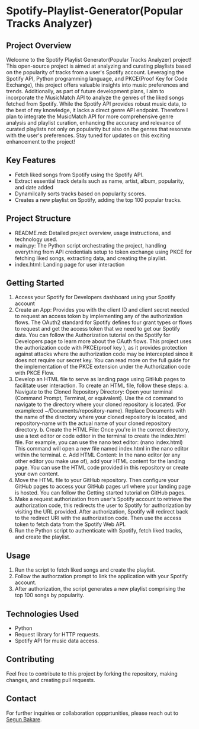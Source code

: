 # Spotify-Playlist-Generator(Popular Tracks Analyzer)

## Project Overview
Welcome to the Spotify Playlist Generator(Popular Tracks Analyzer) project! This open-source project is aimed at analyzing and curating playlists based on the popularity of tracks from a user's Spotify account. Leveraging the Spotify API, Python programming language, and PKCE(Proof Key for Code Exchange), this project offers valuable insights into music preferences and trends. Additionally, as part of future development plans, I aim to incorporate the MusicMatch API to analyze the genres of the liked songs fetched from Spotify. While the Spotify API provides robust music data, to the best of my knowledge, it lacks a direct genre API endpoint. Therefore I plan to integrate the MusicMatch API for more comprehensive genre analysis and playlist curation, enhancing the accuracy and relevance of curated playlists not only on popularity but also on the genres that resonate with the user's preferences. Stay tuned for updates on this exciting enhancement to the project!

## Key Features
- Fetch liked songs from Spotify using the Spotify API.
- Extract essential track details such as name, artist, album, popularity, and date added
- Dynamilcally sorts tracks based on popularity scores.
- Creates a new playlist on Spotify, adding the top 100 popular tracks.

## Project Structure
- README.md: Detailed project overview, usage instructions, and technology used.
- main.py: The Python script orchestrating the project, handling everything from API credentials setup to token exchange using PKCE for fetching liked songs, extracting data, and creating the playlist.
- index.html: Landing page for user interaction

## Getting Started
1. Access your Spotify for Developers dashboard using your Spotify account
2. Create an App: Provides you with the client ID and client secret needed to request an access token by implementing any of the authorization flows.
The OAuth2 standard for Spotify defines four grant types or flows to request and get the access token that we need to get our Spotify data. You can follow the Authorization tutorial on the Spotify for Developers page to learn more about the OAuth flows.
This project uses the authorization code with PKCE(proof key ), as it provides protection against attacks where the authorization code may be intercepted since it does not require our secret key. You can read more on the full guide for the implementation of the PKCE extension under the Authorization code with PKCE Flow.
3. Develop an HTML file to serve as landing page using GitHub pages to facilitate user interaction.
To create an HTML file, follow these steps:
   a. Navigate to the Cloned Repository Directory: Open your terminal (Command Prompt, Terminal, or equivalent).
   Use the cd command to navigate to the directory where your cloned repository is located.
   (For example:cd ~/Documents/repository-name).
   Replace Documents with the name of the directory where your cloned repository is located, and repository-name with the actual name of your cloned repository directory.
   b. Create the HTML File: Once you're in the correct directory, use a text editor or code editor in the terminal to create the index.html file. For example, you can use the nano text editor:
   (nano index.html)
   This command will open a new file named index.html in the nano editor within the terminal.
   c. Add HTML Content: In the nano editor (or any other editor you make use of), add your HTML content for the landing page. You can use the HTML code provided in this repository or create your own content.
5. Move the HTML file to your GitHub repository. Then configure your GitHub pages to access your GitHub pages url where your landing page is hosted. You can follow the Getting started tutorial on GitHub pages.
6. Make a request authorization from user's Spotify account to retrieve the authorization code, this redirects the user to Spotify for authorization by visiting the URL provided.
After authorization, Spotify will redirect back to the redirect URI with the authorization code. Then use the access token to fetch data from the Spotify Web API.
7. Run the Python script to authenticate with Spotify, fetch liked tracks, and create the playlist.

## Usage
1. Run the script to fetch liked songs and create the playlist.
2. Follow the authorzation prompt to link the application with your Spotify account.
3. After authorization, the script generates a new playlist comprising the top 100 songs by popularity.

## Technologies Used
- Python
- Request library for HTTP requests.
- Spotify API for music data access.

## Contributing
Feel free to contribute to this project by forking the repository, making changes, and creating pull requests.

## Contact
For further inquiries or collaboration oppprtunities, please reach out to [Segun Bakare](segunbakare.d@gmail.com).
